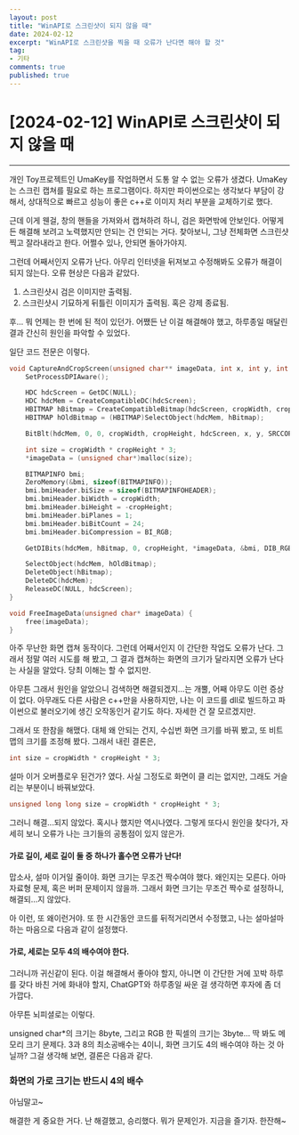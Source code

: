 ```yaml
---
layout: post
title: "WinAPI로 스크린샷이 되지 않을 때"
date: 2024-02-12
excerpt: "WinAPI로 스크린샷을 찍을 때 오류가 난다면 해야 할 것"
tag: 
- 기타
comments: true
published: true
---
```


# [2024-02-12] WinAPI로 스크린샷이 되지 않을 때

---

개인 Toy프로젝트인 UmaKey를 작업하면서 도통 알 수 없는 오류가 생겼다. UmaKey는 스크린 캡쳐를 필요로 하는 프로그램이다. 하지만 파이썬으로는 생각보다 부담이 강해서, 상대적으로 빠르고 성능이 좋은 c++로 이미지 처리 부분을 교체하기로 했다.

근데 이게 웬걸, 창의 핸들을 가져와서 캡쳐하려 하니, 검은 화면밖에 안보인다. 어떻게든 해결해 보려고 노력했지만 안되는 건 안되는 거다. 찾아보니, 그냥 전체화면 스크린샷 찍고 잘라내라고 한다. 어쩔수 있나, 안되면 돌아가야지.

그런데 어째서인지 오류가 난다. 아무리 인터넷을 뒤져보고 수정해봐도 오류가 해결이 되지 않는다. 오류 현상은 다음과 같았다.

1. 스크린샷시 검은 이미지만 출력됨.
2. 스크린샷시 기묘하게 뒤틀린 이미지가 출력됨. 혹은 강제 종료됨.

후... 뭐 언제는 한 번에 된 적이 있던가. 어쨌든 난 이걸 해결해야 했고, 하루종일 매달린 결과 간신히 원인을 파악할 수 있었다. 

일단 코드 전문은 이렇다.

~~~cpp
void CaptureAndCropScreen(unsigned char** imageData, int x, int y, int cropWidth, int cropHeight) {
    SetProcessDPIAware();

    HDC hdcScreen = GetDC(NULL);
    HDC hdcMem = CreateCompatibleDC(hdcScreen);
    HBITMAP hBitmap = CreateCompatibleBitmap(hdcScreen, cropWidth, cropHeight);
    HBITMAP hOldBitmap = (HBITMAP)SelectObject(hdcMem, hBitmap);

    BitBlt(hdcMem, 0, 0, cropWidth, cropHeight, hdcScreen, x, y, SRCCOPY);

    int size = cropWidth * cropHeight * 3;
    *imageData = (unsigned char*)malloc(size);

    BITMAPINFO bmi;
    ZeroMemory(&bmi, sizeof(BITMAPINFO));
    bmi.bmiHeader.biSize = sizeof(BITMAPINFOHEADER);
    bmi.bmiHeader.biWidth = cropWidth;
    bmi.bmiHeader.biHeight = -cropHeight;
    bmi.bmiHeader.biPlanes = 1;
    bmi.bmiHeader.biBitCount = 24;
    bmi.bmiHeader.biCompression = BI_RGB;

    GetDIBits(hdcMem, hBitmap, 0, cropHeight, *imageData, &bmi, DIB_RGB_COLORS);

    SelectObject(hdcMem, hOldBitmap);
    DeleteObject(hBitmap);
    DeleteDC(hdcMem);
    ReleaseDC(NULL, hdcScreen);
}

void FreeImageData(unsigned char* imageData) {
    free(imageData);
}
~~~

아주 무난한 화면 캡쳐 동작이다. 그런데 어째서인지 이 간단한 작업도 오류가 난다. 그래서 정말 여러 시도를 해 봤고, 그 결과 캡쳐하는 화면의 크기가 달라지면 오류가 난다는 사실을 알았다. 당최 이해는 할 수 없지만.

아무튼 그래서 원인을 알았으니 검색하면 해결되겠지...는 개뿔, 어째 아무도 이런 증상이 없다. 아무래도 다른 사람은 c++만을 사용하지만, 나는 이 코드를 dll로 빌드하고 파이썬으로 불러오기에 생긴 오작동인거 같기도 하다. 자세한 건 잘 모르겠지만.

그래서 또 한참을 해맸다. 대체 왜 안되는 건지, 수십번 화면 크기를 바꿔 봤고, 또 비트맵의 크기를 조정해 봤다. 그래서 내린 결론은, 
~~~cpp
int size = cropWidth * cropHeight * 3;
~~~
설마 이거 오버플로우 된건가? 였다. 사실 그정도로 화면이 클 리는 없지만, 그래도 거슬리는 부분이니 바꿔보았다.
~~~cpp
unsigned long long size = cropWidth * cropHeight * 3;
~~~
그러니 해결...되지 않았다. 혹시나 했지만 역시나였다. 그렇게 또다시 원인을 찾다가, 자세히 보니 오류가 나는 크기들의 공통점이 있지 않은가.

#### 가로 길이, 세로 길이 둘 중 하나가 홀수면 오류가 난다!

맙소사, 설마 이거일 줄이야. 화면 크기는 무조건 짝수여야 했다. 왜인지는 모른다. 아마 자료형 문제, 혹은 버퍼 문제이지 않을까. 그래서 화면 크기는 무조건 짝수로 설정하니, 해결되...지 않았다. 

아 이런, 또 왜이런거야. 또 한 시간동안 코드를 뒤적거리면서 수정했고, 나는 설마설마하는 마음으로 다음과 같이 설정했다.

#### 가로, 세로는 모두 4의 배수여야 한다.

그러니까 귀신같이 된다. 이걸 해결해서 좋아야 할지, 아니면 이 간단한 거에 꼬박 하루를 갖다 바친 거에 화내야 할지, ChatGPT와 하루종일 싸운 걸 생각하면 후자에 좀 더 가깝다.

아무튼 뇌피셜로는 이렇다. 

unsigned char*의 크기는 8byte, 그리고 RGB 한 픽셀의 크기는 3byte... 딱 봐도 메모리 크기 문제다. 3과 8의 최소공배수는 4이니, 화면 크기도 4의 배수여야 하는 것 아닐까? 그걸 생각해 보면, 결론은 다음과 같다.

### 화면의 가로 크기는 반드시 4의 배수

아님말고~

해결한 게 중요한 거다. 난 해결했고, 승리했다. 뭐가 문제인가. 지금을 즐기자. 한잔해~

